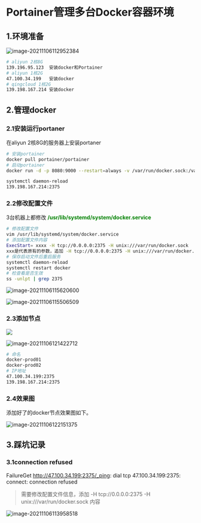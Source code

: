 # Portainer管理多台Docker容器环境

## 1.环境准备

![image-20211106112952384](https://wywtypora.oss-cn-shanghai.aliyuncs.com/image/image-20211106112952384.png)

```bash
# aliyun 2核8G
139.196.95.123  安装docker和Portainer
# aliyun 1核2G 
47.100.34.199   安装docker
# qingcloud 1核2G
139.198.167.214 安装docker
```

## 2.管理docker

### 2.1安装运行portaner

在aliyun 2核8G的服务器上安装portaner

```bash
# 安装portainer
docker pull portainer/portainer
# 启动portainer
docker run -d -p 8080:9000 --restart=always -v /var/run/docker.sock:/var/run/docker.sock --name prtainer  portainer/portainer

systemctl daemon-reload
139.198.167.214:2375
```

### 2.2修改配置文件

3台机器上都修改 <font color=green>**/usr/lib/systemd/system/docker.service**</font>

```bash
# 修改配置文件
vim /usr/lib/systemd/system/docker.service
# 添加配置文件内容
ExecStart= xxxx -H tcp://0.0.0.0:2375 -H unix:///var/run/docker.sock
xxx是代表原有的参数，追加 -H tcp://0.0.0.0:2375 -H unix:///var/run/docker.sock 内容
# 保存启动文件后重启服务
systemctl daemon-reload
systemctl restart docker
# 检查看是否生效
ss -unlpt | grep 2375 
```

![image-20211106115620600](https://wywtypora.oss-cn-shanghai.aliyuncs.com/image/image-20211106115620600.png)

![image-20211106115506509](https://wywtypora.oss-cn-shanghai.aliyuncs.com/image/image-20211106115506509.png)

### 2.3添加节点

![](https://wywtypora.oss-cn-shanghai.aliyuncs.com/image/image-20211106115752885.png)

![image-20211106121422712](https://wywtypora.oss-cn-shanghai.aliyuncs.com/image/image-20211106121422712.png)

```bash
# 命名
docker-prod01
docker-prod02
# IP地址
47.100.34.199:2375
139.198.167.214:2375
```

### 2.4效果图

添加好了的docker节点效果图如下。

![image-20211106122151375](https://wywtypora.oss-cn-shanghai.aliyuncs.com/image/image-20211106122151375.png)

## 3.踩坑记录

### 3.1connection refused

FailureGet http://47.100.34.199:2375/_ping: dial tcp 47.100.34.199:2375: connect: connection refused

> 需要修改配置文件信息，添加 -H tcp://0.0.0.0:2375 -H unix:///var/run/docker.sock 内容

![image-20211106113958518](https://wywtypora.oss-cn-shanghai.aliyuncs.com/image/image-20211106113958518.png)
